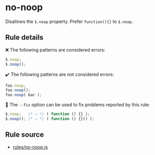 # no-noop

Disallows the `$.noop` property. Prefer `function(){}` to `$.noop`.

## Rule details

❌ The following patterns are considered errors:
```js
$.noop;
$.noop();
```

✔️ The following patterns are not considered errors:
```js
foo.noop;
foo.noop();
foo.noop( bar );
```

🔧 The `--fix` option can be used to fix problems reported by this rule:
```js
$.noop;   /* → */ ( function () {} );
$.noop(); /* → */ ( function () {}() );
```
## Rule source

* [rules/no-noop.js](../rules/no-noop.js)
